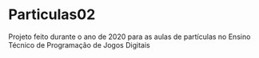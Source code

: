 # Particulas02
 Projeto feito durante o ano de 2020 para as aulas de partículas no Ensino Técnico de Programação de Jogos Digitais
